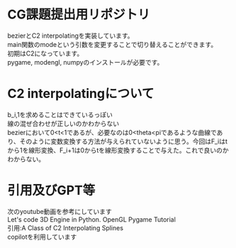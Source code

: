 # CG課題提出用リポジトリ
bezierとC2 interpolatingを実装しています。  
main関数のmodeという引数を変更することで切り替えることができます。  
初期はC2になっています。  
pygame, modengl, numpyのインストールが必要です。  

# C2 interpolatingについて
b_i,1を求めることはできているっぽい  
線の混ぜ合わせが正しいのかわからない  
bezierにおいて0<t<1であるが、必要なのは0<theta<piであるような曲線であり、そのように変数変換する方法が与えられていないように思う。今回はF_iはtから1を線形変換、F_i+1は0からtを線形変換することで与えた。これで良いのかわからない。

# 引用及びGPT等
次のyoutube動画を参考にしています  
Let's code 3D Engine in Python. OpenGL Pygame Tutorial  
引用:A Class of C2 Interpolating Splines  
copilotを利用しています  
